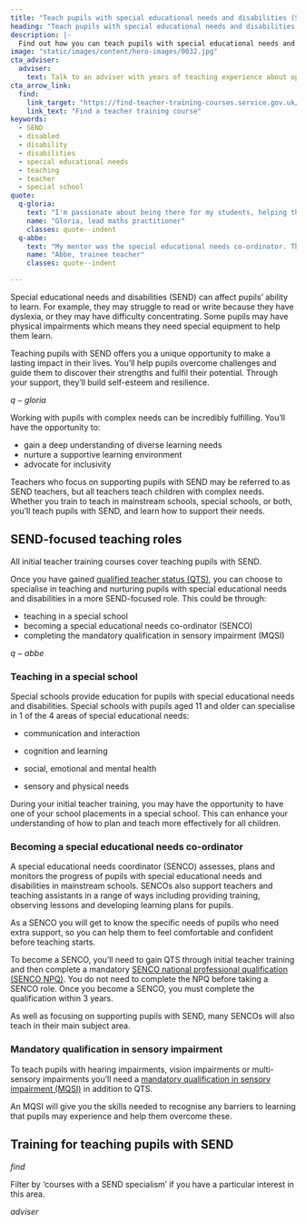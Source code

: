 ```yaml
---
title: "Teach pupils with special educational needs and disabilities (SEND)"
heading: "Teach pupils with special educational needs and disabilities (SEND)"
description: |-
  Find out how you can teach pupils with special educational needs and disabilities (SEND) and how to become a special educational needs coordinator (SENCO).
image: "static/images/content/hero-images/0032.jpg"
cta_adviser:
  adviser:
    text: Talk to an adviser with years of teaching experience about opportunities to teach pupils with SEND. Chat by phone, text or email, as little or as often as you need.
cta_arrow_link:
  find:
    link_target: "https://find-teacher-training-courses.service.gov.uk/"
    link_text: "Find a teacher training course"
keywords:
  - SEND
  - disabled
  - disability  
  - disabilities
  - special educational needs
  - teaching
  - teacher
  - special school
quote:
  q-gloria:
    text: "I'm passionate about being there for my students, helping them see their potential and overcome their own challenges."
    name: "Gloria, lead maths practitioner"
    classes: quote--indent
  q-abbe:
    text: "My mentor was the special educational needs co-ordinator. This meant I was able to learn more about this role and improve my understanding of the strategies and support available for children with special educational needs and disabilities."
    name: "Abbe, trainee teacher"
    classes: quote--indent

---
```

Special educational needs and disabilities (SEND) can affect pupils’ ability to learn. For example, they may struggle to read or write because they have dyslexia, or they may have difficulty concentrating. Some pupils may have physical impairments which means they need special equipment to help them learn.  

Teaching pupils with SEND offers you a unique opportunity to make a lasting impact in their lives. You’ll help pupils overcome challenges and guide them to discover their strengths and fulfil their potential. Through your support, they’ll build self-esteem and resilience. 

$q-gloria$

Working with pupils with complex needs can be incredibly fulfilling. You’ll have the opportunity to: 

* gain a deep understanding of diverse learning needs 
* nurture a supportive learning environment  
* advocate for inclusivity  

Teachers who focus on supporting pupils with SEND may be referred to as SEND teachers, but all teachers teach children with complex needs. Whether you train to teach in mainstream schools, special schools, or both, you’ll teach pupils with SEND, and learn how to support their needs.


## SEND-focused teaching roles

All initial teacher training courses cover teaching pupils with SEND. 

Once you have gained [qualified teacher status (QTS)](/train-to-be-a-teacher/what-is-qts), you can choose to specialise in teaching and nurturing pupils with special educational needs and disabilities in a more SEND-focused role. This could be through:
  
* teaching in a special school
* becoming a special educational needs co-ordinator (SENCO)
* completing the mandatory qualification in sensory impairment (MQSI)

$q-abbe$


### Teaching in a special school

Special schools provide education for pupils with special educational needs and disabilities. Special schools with pupils aged 11 and older can specialise in 1 of the 4 areas of special educational needs: 

* communication and interaction 

* cognition and learning 

* social, emotional and mental health 

* sensory and physical needs 

During your initial teacher training, you may have the opportunity to have one of your school placements in a special school. This can enhance your understanding of how to plan and teach more effectively for all children.  

### Becoming a special educational needs co-ordinator

A special educational needs coordinator (SENCO) assesses, plans and monitors the progress of pupils with special educational needs and disabilities in mainstream schools. SENCOs also support teachers and teaching assistants in a range of ways including providing training, observing lessons and developing learning plans for pupils. 

As a SENCO you will get to know the specific needs of pupils who need extra support, so you can help them to feel comfortable and confident before teaching starts. 

To become a SENCO, you’ll need to gain QTS through initial teacher training and then complete a mandatory [SENCO national professional qualification (SENCO NPQ)](https://www.gov.uk/guidance/special-educational-needs-co-ordinators-national-professional-qualification). You do not need to complete the NPQ before taking a SENCO role. Once you become a SENCO, you must complete the qualification within 3 years. 

As well as focusing on supporting pupils with SEND, many SENCOs will also teach in their main subject area. 

### Mandatory qualification in sensory impairment

To teach pupils with hearing impairments, vision impairments or multi-sensory impairments you’ll need a [mandatory qualification in sensory impairment (MQSI)](https://www.gov.uk/guidance/mandatory-qualifications-specialist-teachers) in addition to QTS.  

An MQSI will give you the skills needed to recognise any barriers to learning that pupils may experience and help them overcome these. 

## Training for teaching pupils with SEND

$find$

Filter by ‘courses with a SEND specialism’ if you have a particular interest in this area. 

$adviser$